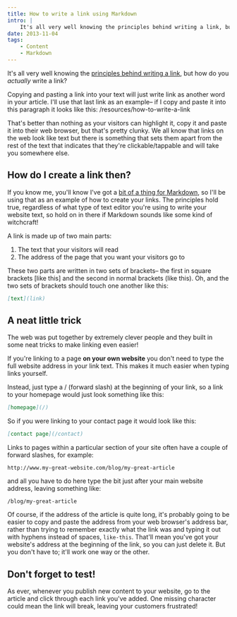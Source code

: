 ```yaml
---
title: How to write a link using Markdown
intro: |
    It's all very well knowing the principles behind writing a link, but how do you actually write a one in your blog or other webpage?
date: 2013-11-04
tags:
    - Content
    - Markdown
---
```


It's all very well knowing the [principles behind writing a link](/resources/how-to-write-a-link), but how do you _actually_ write a link?

Copying and pasting a link into your text will just write link as another word in your article. I'll use that last link as an example– if I copy and paste it into this paragraph it looks like this: /resources/how-to-write-a-link

That's better than nothing as your visitors can highlight it, copy it and paste it into their web browser, but that's pretty clunky. We all know that links on the web look like text but there is something that sets them apart from the rest of the text that indicates that they're clickable/tappable and will take you somewhere else.


## How do I create a link then?

If you know me, you'll know I've got a [bit of a thing for Markdown](/resources/what-is-markdown), so I'll be using that as an example of how to create your links. The principles hold true, regardless of what type of text editor you're using to write your website text, so hold on in there if Markdown sounds like some kind of witchcraft!

A link is made up of two main parts:

1. The text that your visitors will read
2. The address of the page that you want your visitors go to

These two parts are written in two sets of brackets– the first in square brackets [like this] and the second in normal brackets (like this). Oh, and the two sets of brackets should touch one another like this:

```markdown
[text](link)
```


## A neat little trick

The web was put together by extremely clever people and they built in some neat tricks to make linking even easier!

If you're linking to a page **on your own website** you don't need to type the full website address in your link text. This makes it much easier when typing links yourself.

Instead, just type a / (forward slash) at the beginning of your link, so a link to your homepage would just look something like this:

```markdown
[homepage](/)
```

So if you were linking to your contact page it would look like this:

```markdown
[contact page](/contact)
```

Links to pages within a particular section of your site often have a couple of forward slashes, for example:

```
http://www.my-great-website.com/blog/my-great-article
```

and all you have to do here type the bit just after your main website address, leaving something like:

```
/blog/my-great-article
```

Of course, if the address of the article is quite long, it's probably going to be easier to copy and paste the address from your web browser's address bar, rather than trying to remember exactly what the link was and typing it out with hyphens instead of spaces, `like-this`. That'll mean you've got your website's address at the beginning of the link, so you can just delete it. But you don't have to; it'll work one way or the other.


## Don't forget to test!

As ever, whenever you publish new content to your website, go to the article and click through each link you've added. One missing character could mean the link will break, leaving your customers frustrated!
